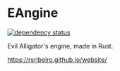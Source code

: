 # EAngine

[![dependency status](https://deps.rs/repo/github/rsribeiro/ea_engine/status.svg)](https://deps.rs/repo/github/rsribeiro/ea_engine)

Evil Alligator's engine, made in Rust.

https://rsribeiro.github.io/website/
